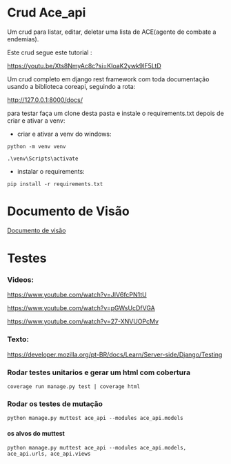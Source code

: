 # Crud Ace_api

Um crud para listar, editar, deletar uma lista de ACE(agente de combate a endemias).

Este crud segue este tutorial :
 
https://youtu.be/Xts8NmyAc8c?si=KIoaK2ywk9lF5LtD 

Um crud completo em django rest framework com toda documentação usando a biblioteca coreapi, seguindo a rota:

http://127.0.0.1:8000/docs/

para testar faça um clone desta pasta e instale o requirements.txt depois de criar e ativar a venv:

- criar e ativar a venv do windows: 


``` python -m venv venv ```

``` .\venv\Scripts\activate ```


- instalar o requirements:

``` pip install -r requirements.txt ```


# Documento de Visão

[Documento de visão](docs/documento_de_visao.md)


# Testes
### Videos:

https://www.youtube.com/watch?v=JIV6fcPN1tU


https://www.youtube.com/watch?v=pGWsUcDfVGA


https://www.youtube.com/watch?v=27-XNVUOPcMv

### Texto:

https://developer.mozilla.org/pt-BR/docs/Learn/Server-side/Django/Testing



### Rodar testes unitarios e gerar um html com cobertura 

``` coverage run manage.py test | coverage html ```

### Rodar os testes de mutação

``` python manage.py muttest ace_api --modules ace_api.models ```

#### os alvos do muttest

``` python manage.py muttest ace_api --modules ace_api.models, ace_api.urls, ace_api.views ```
